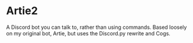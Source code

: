 # Artie2
A Discord bot you can talk to, rather than using commands.
Based loosely on my original bot, Artie, but uses the Discord.py rewrite and Cogs.
